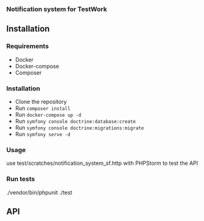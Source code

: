 ### Notification system for TestWork

## Installation

### Requirements
- Docker
- Docker-compose
- Composer

### Installation
- Clone the repository
- Run `composer install`
- Run `docker-compose up -d`
- Run `symfony console doctrine:database:create`
- Run `symfony console doctrine:migrations:migrate`
- Run `symfony serve -d`

### Usage
use test/scratches/notification_system_sf.http with PHPStorm to test the API

### Run tests
./vendor/bin/phpunit ./test


## API
